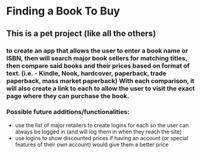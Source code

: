 # Finding a Book To Buy

## This is a pet project (like all the others) 
### to create an app that allows the user to enter a book name or ISBN, then will search major book sellers for matching titles, then compare said books and their prices based on format of text. (i.e. - Kindle, Nook, hardcover, paperback, trade paperback, mass market paperback) With each comparison, it will also create a link to each to allow the user to visit the exact page where they can purchase the book.

### Possible future additions/functionalities:
- use the list of major retailers to create logins for each so the user can always be logged in (and will log them in when they reach the site)
- use logins to show discounted prices if having an account (or special features of their own account) would give them a better price
